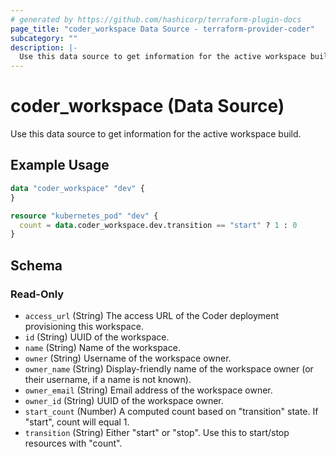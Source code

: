 ```yaml
---
# generated by https://github.com/hashicorp/terraform-plugin-docs
page_title: "coder_workspace Data Source - terraform-provider-coder"
subcategory: ""
description: |-
  Use this data source to get information for the active workspace build.
---
```


# coder_workspace (Data Source)

Use this data source to get information for the active workspace build.

## Example Usage

```terraform
data "coder_workspace" "dev" {
}

resource "kubernetes_pod" "dev" {
  count = data.coder_workspace.dev.transition == "start" ? 1 : 0
}
```

<!-- schema generated by tfplugindocs -->
## Schema

### Read-Only

- `access_url` (String) The access URL of the Coder deployment provisioning this workspace.
- `id` (String) UUID of the workspace.
- `name` (String) Name of the workspace.
- `owner` (String) Username of the workspace owner.
- `owner_name` (String) Display-friendly name of the workspace owner (or their username, if a name is not known).
- `owner_email` (String) Email address of the workspace owner.
- `owner_id` (String) UUID of the workspace owner.
- `start_count` (Number) A computed count based on "transition" state. If "start", count will equal 1.
- `transition` (String) Either "start" or "stop". Use this to start/stop resources with "count".



